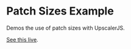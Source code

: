 # Patch Sizes Example

Demos the use of patch sizes with UpscalerJS.

[See this live](https://githubbox.com/thekevinscott/upscalerjs/tree/main/examples/patch-sizes).

